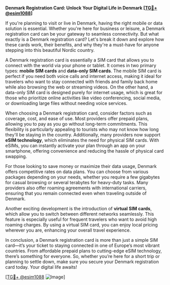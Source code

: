 **Denmark Registration Card: Unlock Your Digital Life in Denmark [[TG💪+ @esim1088](https://t.me/s/esim1088)]**

If you're planning to visit or live in Denmark, having the right mobile or data solution is essential. Whether you're here for business or leisure, a Denmark registration card can be your gateway to seamless connectivity. But what exactly is a Denmark registration card? Let's break it down and explore how these cards work, their benefits, and why they're a must-have for anyone stepping into this beautiful Nordic country.

A Denmark registration card is essentially a SIM card that allows you to connect with the world via your phone or tablet. It comes in two primary types: **mobile SIM cards** and **data-only SIM cards**. The mobile SIM card is perfect if you need both voice calls and internet access, making it ideal for travelers who want to stay connected with friends and family back home while also browsing the web or streaming videos. On the other hand, a data-only SIM card is designed purely for internet usage, which is great for those who prioritize online activities like video conferencing, social media, or downloading large files without needing voice services.

When choosing a Denmark registration card, consider factors such as coverage, cost, and ease of use. Most providers offer prepaid plans, allowing you to pay as you go without long-term commitments. This flexibility is particularly appealing to tourists who may not know how long they'll be staying in the country. Additionally, many providers now support **eSIM technology**, which eliminates the need for physical SIM cards. With eSIMs, you can instantly activate your plan through an app on your smartphone, offering convenience and reducing the hassle of physical card swapping.

For those looking to save money or maximize their data usage, Denmark offers competitive rates on data plans. You can choose from various packages depending on your needs, whether you require a few gigabytes for casual browsing or several terabytes for heavy-duty tasks. Many providers also offer roaming agreements with international carriers, ensuring that you remain connected even when traveling outside of Denmark.

Another exciting development is the introduction of **virtual SIM cards**, which allow you to switch between different networks seamlessly. This feature is especially useful for frequent travelers who want to avoid high roaming charges. By using a virtual SIM card, you can enjoy local pricing wherever you are, enhancing your overall travel experience.

In conclusion, a Denmark registration card is more than just a simple SIM card—it’s your ticket to staying connected in one of Europe’s most vibrant countries. From affordable prepaid plans to cutting-edge eSIM technology, there’s something for everyone. So, whether you’re here for a short trip or planning to settle down, make sure you secure your Denmark registration card today. Your digital life awaits!

[[TG💪+ @esim1088](https://t.me/s/esim1088) ![Image](https://i.postimg.cc/Y0z9fWf4/image.png)]